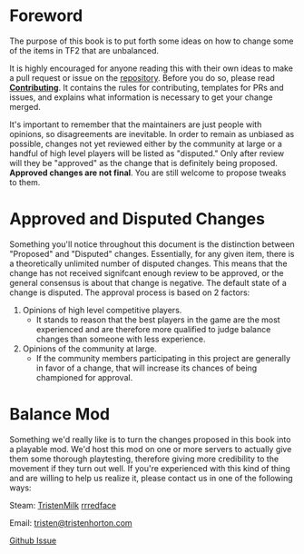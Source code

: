 # Foreword

The purpose of this book is to put forth some ideas on how to change some of the items in TF2 that are unbalanced.

It is highly encouraged for anyone reading this with their own ideas to make a pull request or issue on the [repository](https://github.com/phxvyper/tf-rebalance).
Before you do so, please read **[Contributing](contributing.md)**. It contains the rules for contributing, templates for PRs and issues, and explains what information is necessary to get your change merged.

It's important to remember that the maintainers are just people with opinions, so disagreements are inevitable. In order to remain as unbiased as possible, changes not yet reviewed either by the community at large or a handful of high level players will be listed as "disputed." Only after review will they be "approved" as the change that is definitely being proposed. **Approved changes are not final**. You are still welcome to propose tweaks to them.

# Approved and Disputed Changes

Something you'll notice throughout this document is the distinction between "Proposed" and "Disputed" changes. Essentially, for any given item, there is a theoretically unlimited number of disputed changes. This means that the change has not received signifcant enough review to be approved, or the general consensus is about that change is negative. The default state of a change is disputed. The approval process is based on 2 factors:
1. Opinions of high level competitive players.
    * It stands to reason that the best players in the game are the most experienced and are therefore more qualified to judge balance changes than someone with less experience.
2. Opinions of the community at large.
    * If the community members participating in this project are generally in favor of a change, that will increase its chances of being championed for approval.

# Balance Mod

Something we'd really like is to turn the changes proposed in this book into a playable mod. We'd host this mod on one or more servers to actually give them some thorough playtesting, therefore giving more credibility to the movement if they turn out well. If you're experienced with this kind of thing and are willing to help us realize it, please contact us in one of the following ways:

Steam: [TristenMilk](https://steamcommunity.com/id/TristenMilk) [rrredface](https://steamcommunity.com/id/bananabrrred)

Email: tristen@tristenhorton.com

[Github Issue](https://github.com/phxvyper/tf-rebalance/issues/new)
